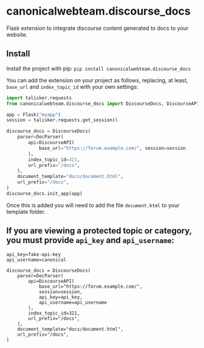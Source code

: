 # canonicalwebteam.discourse_docs

Flask extension to integrate discourse content generated to docs to your website.

## Install

Install the project with pip: `pip install canonicalwebteam.discourse_docs`

You can add the extension on your project as follows, replacing, at least, `base_url` and `index_topic_id` with your own settings:

```python
import talisker.requests
from canonicalwebteam.discourse_docs import DiscourseDocs, DiscourseAPI

app = Flask("myapp")
session = talisker.requests.get_session()

discourse_docs = DiscourseDocs(
    parser=DocParser(
        api=DiscourseAPI(
            base_url="https://forum.example.com/", session=session
        ),
        index_topic_id=321,
        url_prefix="/docs",
    ),
    document_template="docs/document.html",
    url_prefix="/docs",
)
discourse_docs.init_app(app)
```

Once this is added you will need to add the file `document.html` to your template folder.

## If you are viewing a protected topic or category, you must provide `api_key` and `api_username`:

```
api_key=fake-api-key
api_username=canonical

discourse_docs = DiscourseDocs(
    parser=DocParser(
        api=DiscourseAPI(
            base_url="https://forum.example.com/",
            session=session,
            api_key=api_key,
            api_username=api_username
        ),
        index_topic_id=321,
        url_prefix="/docs",
    ),
    document_template="docs/document.html",
    url_prefix="/docs",
)
```